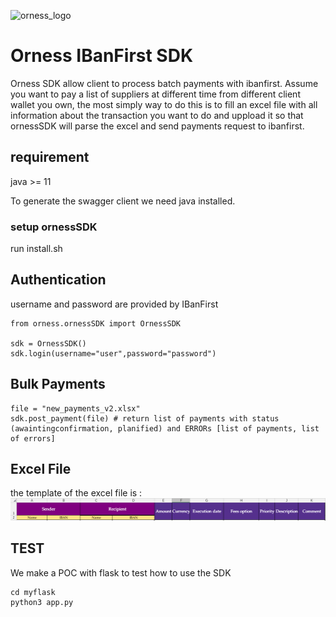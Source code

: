 
![orness_logo](images/logo_orness.png)

Orness IBanFirst SDK
====================
Orness SDK allow client to process batch payments with ibanfirst.
Assume you want to pay a list of suppliers at different time from different client wallet you own, the 
most simply way to do this is to fill an excel file with all information about the transaction you want to do and uppload it so that ornessSDK will 
parse the excel and send payments request to ibanfirst. 


## requirement
java >= 11 

To generate the swagger client we need java installed.

### setup ornessSDK

run install.sh 


## Authentication

username and password are provided by IBanFirst

```
from orness.ornessSDK import OrnessSDK

sdk = OrnessSDK()
sdk.login(username="user",password="password")
```

## Bulk Payments

```
file = "new_payments_v2.xlsx"
sdk.post_payment(file) # return list of payments with status (awaintingconfirmation, planified) and ERRORs [list of payments, list of errors]
```


## Excel File
the template of the excel file is : 
![excel_tamplate](images/column_name_tamplate.png)



## TEST
We make a POC with flask to test how to use the SDK

```
cd myflask
python3 app.py
```





 

